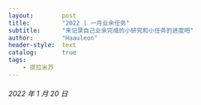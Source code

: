 ```yaml
---
layout:        post
title:         "2022 | 一月业余任务"
subtitle:      "来记录自己业余完成的小研究和小任务的进度吧"
author:        "Haauleon"
header-style:  text
catalog:       true
tags:
    - 提拉米苏
---
```



###### 2022 年 1 月 20 日

